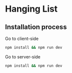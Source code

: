 # Hanging List

## Installation process

Go to client-side
```bash
npm install && npm run dev
```

Go to server-side
```bash
npm install && npm run dev
```